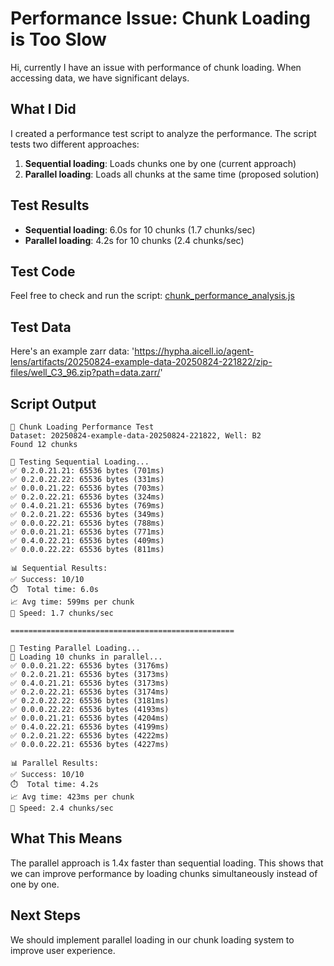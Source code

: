 # Performance Issue: Chunk Loading is Too Slow

Hi, currently I have an issue with performance of chunk loading. When accessing data, we have significant delays.

## What I Did
I created a performance test script to analyze the performance. The script tests two different approaches:

1. **Sequential loading**: Loads chunks one by one (current approach)
2. **Parallel loading**: Loads all chunks at the same time (proposed solution)

## Test Results
- **Sequential loading**: 6.0s for 10 chunks (1.7 chunks/sec)
- **Parallel loading**: 4.2s for 10 chunks (2.4 chunks/sec)

## Test Code
Feel free to check and run the script: [chunk_performance_analysis.js](https://github.com/aicell-lab/agent-lens/blob/8f7ac999d8f0fb5da5fb18acbb7dd49ad9d21e2b/performance-analysis/chunk_performance_analysis.js)

## Test Data
Here's an example zarr data: 'https://hypha.aicell.io/agent-lens/artifacts/20250824-example-data-20250824-221822/zip-files/well_C3_96.zip?path=data.zarr/'

## Script Output
```
🔬 Chunk Loading Performance Test
Dataset: 20250824-example-data-20250824-221822, Well: B2
Found 12 chunks

🔄 Testing Sequential Loading...
✅ 0.2.0.21.21: 65536 bytes (701ms)
✅ 0.2.0.22.22: 65536 bytes (331ms)
✅ 0.0.0.21.22: 65536 bytes (703ms)
✅ 0.2.0.22.21: 65536 bytes (324ms)
✅ 0.4.0.21.21: 65536 bytes (769ms)
✅ 0.2.0.21.22: 65536 bytes (349ms)
✅ 0.0.0.22.21: 65536 bytes (788ms)
✅ 0.0.0.21.21: 65536 bytes (771ms)
✅ 0.4.0.22.21: 65536 bytes (409ms)
✅ 0.0.0.22.22: 65536 bytes (811ms)

📊 Sequential Results:
✅ Success: 10/10
⏱️  Total time: 6.0s
📈 Avg time: 599ms per chunk
🚀 Speed: 1.7 chunks/sec

==================================================

🚀 Testing Parallel Loading...
🚀 Loading 10 chunks in parallel...
✅ 0.0.0.21.22: 65536 bytes (3176ms)
✅ 0.2.0.21.21: 65536 bytes (3173ms)
✅ 0.4.0.21.21: 65536 bytes (3173ms)
✅ 0.2.0.22.21: 65536 bytes (3174ms)
✅ 0.2.0.22.22: 65536 bytes (3181ms)
✅ 0.0.0.22.22: 65536 bytes (4193ms)
✅ 0.0.0.21.21: 65536 bytes (4204ms)
✅ 0.4.0.22.21: 65536 bytes (4199ms)
✅ 0.2.0.21.22: 65536 bytes (4222ms)
✅ 0.0.0.22.21: 65536 bytes (4227ms)

📊 Parallel Results:
✅ Success: 10/10
⏱️  Total time: 4.2s
📈 Avg time: 423ms per chunk
🚀 Speed: 2.4 chunks/sec
```

## What This Means
The parallel approach is 1.4x faster than sequential loading. This shows that we can improve performance by loading chunks simultaneously instead of one by one.

## Next Steps
We should implement parallel loading in our chunk loading system to improve user experience.
